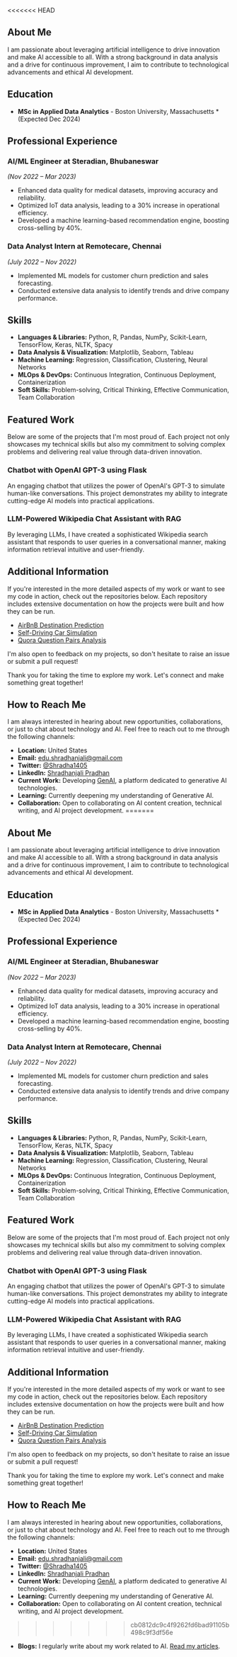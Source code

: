 <<<<<<< HEAD
## About Me

I am passionate about leveraging artificial intelligence to drive innovation and make AI accessible to all. With a strong background in data analysis and a drive for continuous improvement, I aim to contribute to technological advancements and ethical AI development.

## Education

- **MSc in Applied Data Analytics** - Boston University, Massachusetts *(Expected Dec 2024)


## Professional Experience

### AI/ML Engineer at Steradian, Bhubaneswar
*(Nov 2022 – Mar 2023)*
- Enhanced data quality for medical datasets, improving accuracy and reliability.
- Optimized IoT data analysis, leading to a 30% increase in operational efficiency.
- Developed a machine learning-based recommendation engine, boosting cross-selling by 40%.

### Data Analyst Intern at Remotecare, Chennai
*(July 2022 – Nov 2022)*
- Implemented ML models for customer churn prediction and sales forecasting.
- Conducted extensive data analysis to identify trends and drive company performance.


## Skills

- **Languages & Libraries:** Python, R, Pandas, NumPy, Scikit-Learn, TensorFlow, Keras, NLTK, Spacy
- **Data Analysis & Visualization:** Matplotlib, Seaborn, Tableau
- **Machine Learning:** Regression, Classification, Clustering, Neural Networks
- **MLOps & DevOps:** Continuous Integration, Continuous Deployment, Containerization
- **Soft Skills:** Problem-solving, Critical Thinking, Effective Communication, Team Collaboration


## Featured Work

Below are some of the projects that I'm most proud of. Each project not only showcases my technical skills but also my commitment to solving complex problems and delivering real value through data-driven innovation.

### Chatbot with OpenAI GPT-3 using Flask
An engaging chatbot that utilizes the power of OpenAI's GPT-3 to simulate human-like conversations. This project demonstrates my ability to integrate cutting-edge AI models into practical applications.

### LLM-Powered Wikipedia Chat Assistant with RAG
By leveraging LLMs, I have created a sophisticated Wikipedia search assistant that responds to user queries in a conversational manner, making information retrieval intuitive and user-friendly.


## Additional Information

If you're interested in the more detailed aspects of my work or want to see my code in action, check out the repositories below. Each repository includes extensive documentation on how the projects were built and how they can be run.

- [AirBnB Destination Prediction](https://github.com/shradhanjalipradhan/AirBnB)
- [Self-Driving Car Simulation](https://github.com/shradhanjalipradhan/Self-Driving-Car)
- [Quora Question Pairs Analysis](https://github.com/shradhanjalipradhan/Quora-Question-Pairs)

I'm also open to feedback on my projects, so don't hesitate to raise an issue or submit a pull request!

Thank you for taking the time to explore my work. Let's connect and make something great together!

## How to Reach Me

I am always interested in hearing about new opportunities, collaborations, or just to chat about technology and AI. Feel free to reach out to me through the following channels:

- **Location:** United States
- **Email:** [edu.shradhanjali@gmail.com](mailto:edu.shradhanjali@gmail.com)
- **Twitter:** [@Shradha1405](https://twitter.com/Shradha1405)
- **LinkedIn:** [Shradhanjali Pradhan](https://www.linkedin.com/in/shradhanjalipradhan/)
- **Current Work:** Developing [GenAI](http://genai.example.com), a platform dedicated to generative AI technologies.
- **Learning:** Currently deepening my understanding of Generative AI.
- **Collaboration:** Open to collaborating on AI content creation, technical writing, and AI project development.
=======
## About Me

I am passionate about leveraging artificial intelligence to drive innovation and make AI accessible to all. With a strong background in data analysis and a drive for continuous improvement, I aim to contribute to technological advancements and ethical AI development.

## Education

- **MSc in Applied Data Analytics** - Boston University, Massachusetts *(Expected Dec 2024)


## Professional Experience

### AI/ML Engineer at Steradian, Bhubaneswar
*(Nov 2022 – Mar 2023)*
- Enhanced data quality for medical datasets, improving accuracy and reliability.
- Optimized IoT data analysis, leading to a 30% increase in operational efficiency.
- Developed a machine learning-based recommendation engine, boosting cross-selling by 40%.

### Data Analyst Intern at Remotecare, Chennai
*(July 2022 – Nov 2022)*
- Implemented ML models for customer churn prediction and sales forecasting.
- Conducted extensive data analysis to identify trends and drive company performance.


## Skills

- **Languages & Libraries:** Python, R, Pandas, NumPy, Scikit-Learn, TensorFlow, Keras, NLTK, Spacy
- **Data Analysis & Visualization:** Matplotlib, Seaborn, Tableau
- **Machine Learning:** Regression, Classification, Clustering, Neural Networks
- **MLOps & DevOps:** Continuous Integration, Continuous Deployment, Containerization
- **Soft Skills:** Problem-solving, Critical Thinking, Effective Communication, Team Collaboration


## Featured Work

Below are some of the projects that I'm most proud of. Each project not only showcases my technical skills but also my commitment to solving complex problems and delivering real value through data-driven innovation.

### Chatbot with OpenAI GPT-3 using Flask
An engaging chatbot that utilizes the power of OpenAI's GPT-3 to simulate human-like conversations. This project demonstrates my ability to integrate cutting-edge AI models into practical applications.

### LLM-Powered Wikipedia Chat Assistant with RAG
By leveraging LLMs, I have created a sophisticated Wikipedia search assistant that responds to user queries in a conversational manner, making information retrieval intuitive and user-friendly.


## Additional Information

If you're interested in the more detailed aspects of my work or want to see my code in action, check out the repositories below. Each repository includes extensive documentation on how the projects were built and how they can be run.

- [AirBnB Destination Prediction](https://github.com/shradhanjalipradhan/AirBnB)
- [Self-Driving Car Simulation](https://github.com/shradhanjalipradhan/Self-Driving-Car)
- [Quora Question Pairs Analysis](https://github.com/shradhanjalipradhan/Quora-Question-Pairs)

I'm also open to feedback on my projects, so don't hesitate to raise an issue or submit a pull request!

Thank you for taking the time to explore my work. Let's connect and make something great together!

## How to Reach Me

I am always interested in hearing about new opportunities, collaborations, or just to chat about technology and AI. Feel free to reach out to me through the following channels:

- **Location:** United States
- **Email:** [edu.shradhanjali@gmail.com](mailto:edu.shradhanjali@gmail.com)
- **Twitter:** [@Shradha1405](https://twitter.com/Shradha1405)
- **LinkedIn:** [Shradhanjali Pradhan](https://www.linkedin.com/in/shradhanjalipradhan/)
- **Current Work:** Developing [GenAI](http://genai.example.com), a platform dedicated to generative AI technologies.
- **Learning:** Currently deepening my understanding of Generative AI.
- **Collaboration:** Open to collaborating on AI content creation, technical writing, and AI project development.
>>>>>>> cb0812dc9c4f9262fd6bad91105b498c9f3df56e
- **Blogs:** I regularly write about my work related to AI. [Read my articles](http://medium.com/@pradhanshradhanjali300).
